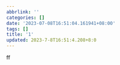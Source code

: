 ```yaml
---
abbrlink: ''
categories: []
date: '2023-07-08T16:51:04.161941+08:00'
tags: []
title: '1'
updated: 2023-7-8T16:51:4.208+8:0
---
```

ff
